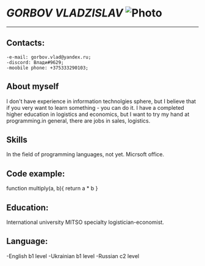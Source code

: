 # ***GORBOV VLADZISLAV***                                                                             ![Photo]("C:\Users\Vlad\Desktop\photo_2022-06-02_23-24-13.jpg")                                                           
---

## Contacts:
    -e-mail: gorbov.vlad@yandex.ru;
    -discord: Влади#9629;
    -moobile phone: +375333290103;
## About myself
I don't have experience in information technolgies sphere, but I believe that if you very want to learn something - you can do it. I have a completed higher education in logistics and economics, but I want to try my hand at programming.in general, there are jobs in sales, logistics.
## Skills
In the field of programming languages, not yet. Micrsoft office.
## Code example:
function multiply(a, b){
 return a * b
}
## Education:
International university MITSO specialty logistician-economist.
## Language:
   -English b1 level
   -Ukrainian b1 level
   -Russian c2 level
